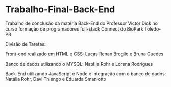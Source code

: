 # Trabalho-Final-Back-End
Trabalho de conclusão da matéria Back-End do Professor Victor Dick no curso formação de programadores full-stack Connect do BioPark Toledo-PR

Divisão de Tarefas: 

Front-end realizado em HTML e CSS: Lucas Renan Broglio e Bruna Guedes

Banco de dados utilizando o MYSQL: Natália Rohr e Lorena Rodrigues


Back-End utilizando JavaScript e Node e integração com o banco de dados: Natália Rohr, Davi Thiengo e Eduarda Smaniotto

